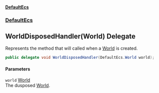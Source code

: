 #### [DefaultEcs](index.md 'index')
### [DefaultEcs](index.md#DefaultEcs 'DefaultEcs')
## WorldDisposedHandler(World) Delegate
Represents the method that will called when a [World](World.md 'DefaultEcs.World') is created.  
```csharp
public delegate void WorldDisposedHandler(DefaultEcs.World world);
```
#### Parameters
<a name='DefaultEcs_WorldDisposedHandler(DefaultEcs_World)_world'></a>
`world` [World](World.md 'DefaultEcs.World')  
The dusposed [World](World.md 'DefaultEcs.World').
  
